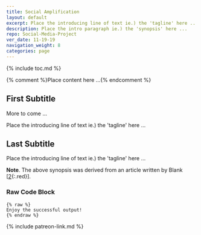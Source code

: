 ```yaml
---
title: Social Amplification
layout: default
excerpt: Place the introducing line of text ie.) the 'tagline' here ...
description: Place the intro paragraph ie.) the 'synopsis' here ...
repo: Social-Media-Project
ver_date: 11-19-19
navigation_weight: 8
categories: page
---
```

{% include toc.md %}

{% comment %}Place content here ...{% endcomment %}

## First Subtitle

More to come ...

Place the introducing line of text ie.) the 'tagline' here ...

## Last Subtitle

Place the introducing line of text ie.) the 'tagline' here ...

**Note**. The above synopsis was derived from an article written by Blank [[2](#BLANK){:.red}].

### Raw Code Block

```liquid
{% raw %}
Enjoy the successful output!
{% endraw %}
```

{% include patreon-link.md %}
